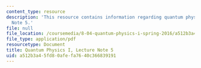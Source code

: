 ```yaml
---
content_type: resource
description: 'This resource contains information regarding quantum physics: Lecture
  Note 5.'
file: null
file_location: /coursemedia/8-04-quantum-physics-i-spring-2016/a512b3a45fd80afefa7640c366839191_MIT8_04S16_LecNotes5.pdf
file_type: application/pdf
resourcetype: Document
title: Quantum Physics I, Lecture Note 5
uid: a512b3a4-5fd8-0afe-fa76-40c366839191
---
```

